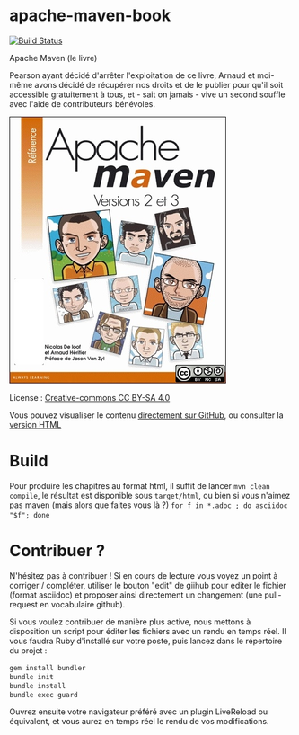 apache-maven-book
=================

[![Build Status](https://apache-maven.ci.cloudbees.com/buildStatus/icon?job=apache-maven-book)](https://apache-maven.ci.cloudbees.com/job/apache-maven-book/)

Apache Maven (le livre)

Pearson ayant décidé d'arrêter l'exploitation de ce livre, Arnaud et moi-même avons décidé de récupérer nos droits et de le publier pour qu'il soit accessible gratuitement à tous, et - sait on jamais - vive un second souffle avec l'aide de contributeurs bénévoles.

![cover](cover.jpg)

License : [Creative-commons CC BY-SA 4.0](http://creativecommons.org/licenses/by-nc-sa/4.0/deed.fr)

Vous pouvez visualiser le contenu [directement sur GitHub](https://github.com/ndeloof/apache-maven-book/blob/master/chapitre%2001.adoc), ou consulter la [version HTML](https://apache-maven.ci.cloudbees.com/job/apache-maven-book/HTML/)

Build
=======

Pour produire les chapitres au format html, il suffit de lancer ```mvn clean compile```, le résultat est disponible sous ```target/html```, ou bien si vous n'aimez pas maven (mais alors que faites vous là ?) ```for f in *.adoc ; do asciidoc "$f"; done```

Contribuer ?
==============

N'hésitez pas à contribuer ! Si en cours de lecture vous voyez un point à corriger / compléter, utiliser le bouton "edit" de giihub pour editer le fichier (format asciidoc) et proposer ainsi directement un changement (une pull-request en vocabulaire github).

Si vous voulez contribuer de manière plus active, nous mettons à disposition un script pour éditer les fichiers avec un rendu en temps réel. Il vous faudra Ruby d'installé sur votre poste, puis lancez dans le répertoire du projet :

    gem install bundler
    bundle init
    bundle install
    bundle exec guard

Ouvrez ensuite votre navigateur préféré avec un plugin LiveReload ou équivalent, et vous aurez en temps réel le rendu de vos modifications.
